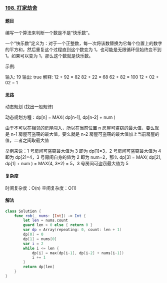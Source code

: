 ### [198. 打家劫舍](https://leetcode-cn.com/problems/house-robber/)

#### 题目

编写一个算法来判断一个数是不是“快乐数”。

一个“快乐数”定义为：对于一个正整数，每一次将该数替换为它每个位置上的数字的平方和，然后重复这个过程直到这个数变为 1，也可能是无限循环但始终变不到 1。如果可以变为 1，那么这个数就是快乐数。

示例:

输入: 19
输出: true
解释:
12 + 92 = 82
82 + 22 = 68
62 + 82 = 100
12 + 02 + 02 = 1

#### 思路

动态规划 (找出一般规律)

动态规划方程：dp[n] = MAX( dp[n-1], dp[n-2] + num )

由于不可以在相邻的房屋闯入，所以在当前位置 n 房屋可盗窃的最大值，要么就是 n-1 房屋可盗窃的最大值，要么就是 n-2 房屋可盗窃的最大值加上当前房屋的值，二者之间取最大值

举例来说：1 号房间可盗窃最大值为 3 即为 dp[1]=3，2 号房间可盗窃最大值为 4 即为 dp[2]=4，3 号房间自身的值为 2 即为 num=2，那么 dp[3] = MAX( dp[2], dp[1] + num ) = MAX(4, 3+2) = 5，3 号房间可盗窃最大值为 5

#### 复杂度

时间复杂度：O(n)
空间复杂度：O(1)

#### 解法

```swift
class Solution {
    func rob(_ nums: [Int]) -> Int {
        let len = nums.count
        guard len > 0 else { return 0 }
        var dp = Array(repeating: 0, count: len + 1)
        dp[0] = 0
        dp[1] = nums[0]
        var i = 2
        while i <= len {
            dp[i] = max(dp[i-1], dp[i-2] + nums[i-1])
            i += 1
        }
        return dp[len]
    }
}
```
